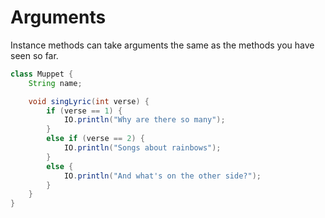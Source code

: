 # Arguments

Instance methods can take arguments the same as the methods you have
seen so far.

```java
class Muppet {
    String name;

    void singLyric(int verse) {
        if (verse == 1) {
            IO.println("Why are there so many");
        }
        else if (verse == 2) {
            IO.println("Songs about rainbows");
        }
        else {
            IO.println("And what's on the other side?");
        }
    }
}
```